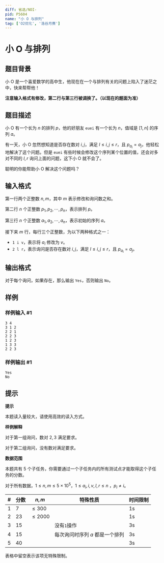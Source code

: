 ```yaml
---
diff: 省选/NOI-
pid: P5604
name: "小 O 与排列"
tag: ['O2优化', '洛谷月赛']
---
```

# 小 O 与排列
## 题目背景

小 O 是一个喜爱数学的高中生，他现在在一个与排列有关的问题上陷入了迷茫之中，快来帮帮他！

**注意输入格式有修改，第二行与第三行被调换了。（以现在的题面为准）**
## 题目描述

小 O 有一个长为 $n$ 的排列 $p$，他的好朋友 $\texttt{euei}$ 有一个长为 $n$，值域是 $[1, n]$ 的序列 $a$。

有一天，小 O 忽然想知道是否存在数对 $i, j$，满足 $l \le i, j \le r$，且 $p_{a_i} = a_j$，他轻松地解决了这个问题。但是 $\texttt{euei}$ 有些时候会修改这个序列某个位置的值，还会对多对不同的 $l, r$ 询问上面的问题，这下小 O 就不会了。

聪明的你能帮助小 O 解决这个问题吗？
## 输入格式

第一行两个正整数 $n, m$，其中 $m$ 表示修改和询问数之和。

第二行 $n$ 个正整数 $p_1, p_2, \cdots, p_n$，表示排列 $p$。

第三行 $n$ 个正整数 $a_1, a_2, \cdots, a_n$，表示初始的序列 $a$。

接下来 $m$ 行，每行三个正整数，为以下两种格式之一：

- `1 i v`，表示将 $a_i$ 修改为 $v$。
- `2 l r`，表示询问是否存在数对 $i, j$，满足 $l \le i, j \le r$，且 $p_{a_i} = a_j$。
## 输出格式

对于每个询问，如果存在，那么输出 `Yes`，否则输出 `No`。
## 样例

### 样例输入 #1
```
3 4
3 1 2
2 2 1
2 2 3
1 2 3
1 3 3
2 2 3
```
### 样例输出 #1
```
Yes
No
```
## 提示

**提示**

本题读入量较大，请使用高效的读入方式。

**样例解释**

对于第一组询问，数对 $2, 3$ 满足要求。

对于第二组询问，没有数对满足要求。

**数据范围**

本题共有 $5$ 个子任务，你需要通过一个子任务内的所有测试点才能取得这个子任务的分数。

对于所有数据，$1 \le n,m \le 5\times 10^5$，$1 \le a_i, i, v, l, r \le n$ ，$p_i \neq i$。

| #    | 分数 | $n, m$           | 特殊性质                        | 时间限制    |
| ---- | ---- | ---------------- | ------------------------------- | ----------- |
| 1    | 7    | $\leqslant 300$  |                                 | $\text{1s}$ |
| 2    | 23   | $\leqslant 2000$ |                                 | $\text{1s}$ |
| 3    | 15   |                  | 没有`1`操作                     | $\text{3s}$ |
| 4    | 15   |                  | 每次询问时序列 $a$ 都是一个排列 | $\text{3s}$ |
| 5    | 40   |                  |                                 | $\text{3s}$ |

表格中留空表示该项无特殊限制。
